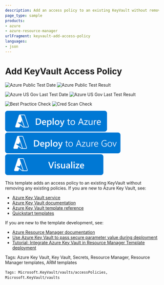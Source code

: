 ```yaml
---
description: Add an access policy to an existing KeyVault without removing existing policies.
page_type: sample
products:
- azure
- azure-resource-manager
urlFragment: keyvault-add-access-policy
languages:
- json
---
```

# Add KeyVault Access Policy

![Azure Public Test Date](https://azurequickstartsservice.blob.core.windows.net/badges/quickstarts/microsoft.keyvault/keyvault-add-access-policy/PublicLastTestDate.svg)
![Azure Public Test Result](https://azurequickstartsservice.blob.core.windows.net/badges/quickstarts/microsoft.keyvault/keyvault-add-access-policy/PublicDeployment.svg)

![Azure US Gov Last Test Date](https://azurequickstartsservice.blob.core.windows.net/badges/quickstarts/microsoft.keyvault/keyvault-add-access-policy/FairfaxLastTestDate.svg)
![Azure US Gov Last Test Result](https://azurequickstartsservice.blob.core.windows.net/badges/quickstarts/microsoft.keyvault/keyvault-add-access-policy/FairfaxDeployment.svg)

![Best Practice Check](https://azurequickstartsservice.blob.core.windows.net/badges/quickstarts/microsoft.keyvault/keyvault-add-access-policy/BestPracticeResult.svg)
![Cred Scan Check](https://azurequickstartsservice.blob.core.windows.net/badges/quickstarts/microsoft.keyvault/keyvault-add-access-policy/CredScanResult.svg)

[![Deploy To Azure](https://raw.githubusercontent.com/Azure/azure-quickstart-templates/master/1-CONTRIBUTION-GUIDE/images/deploytoazure.svg?sanitize=true)](https://portal.azure.com/#create/Microsoft.Template/uri/https%3A%2F%2Fraw.githubusercontent.com%2FAzure%2Fazure-quickstart-templates%2Fmaster%2Fquickstarts%2Fmicrosoft.keyvault%2Fkeyvault-add-access-policy%2Fazuredeploy.json)
[![Deploy To Azure US Gov](https://raw.githubusercontent.com/Azure/azure-quickstart-templates/master/1-CONTRIBUTION-GUIDE/images/deploytoazuregov.svg?sanitize=true)](https://portal.azure.us/#create/Microsoft.Template/uri/https%3A%2F%2Fraw.githubusercontent.com%2FAzure%2Fazure-quickstart-templates%2Fmaster%2Fquickstarts%2Fmicrosoft.keyvault%2Fkeyvault-add-access-policy%2Fazuredeploy.json)
[![Visualize](https://raw.githubusercontent.com/Azure/azure-quickstart-templates/master/1-CONTRIBUTION-GUIDE/images/visualizebutton.svg?sanitize=true)](http://armviz.io/#/?load=https%3A%2F%2Fraw.githubusercontent.com%2FAzure%2Fazure-quickstart-templates%2Fmaster%2Fquickstarts%2Fmicrosoft.keyvault%2Fkeyvault-add-access-policy%2Fazuredeploy.json)

This template adds an access policy to an existing KeyVault without removing any existing policies. If you are new to Azure Key Vault, see:

- [Azure Key Vault service](https://azure.microsoft.com/services/key-vault/)
- [Azure Key Vault documentation](https://docs.microsoft.com/azure/key-vault/)
- [Azure Key Vault template reference](https://docs.microsoft.com/azure/templates/microsoft.keyvault/allversions)
- [Quickstart templates](https://azure.microsoft.com/resources/templates/?resourceType=Microsoft.Keyvault)

If you are new to the template development, see:

- [Azure Resource Manager documentation](https://docs.microsoft.com/azure/azure-resource-manager/)
- [Use Azure Key Vault to pass secure parameter value during deployment](https://docs.microsoft.com/azure/azure-resource-manager/resource-manager-keyvault-parameter)
- [Tutorial: Integrate Azure Key Vault in Resource Manager Template deployment](https://docs.microsoft.com/azure/azure-resource-manager/resource-manager-tutorial-use-key-vault)

Tags: Azure Key Vault, Key Vault, Secrets, Resource Manager, Resource Manager templates, ARM templates

`Tags: Microsoft.KeyVault/vaults/accessPolicies, Microsoft.KeyVault/vaults`
